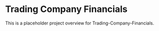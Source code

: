 # Trading Company Financials

This is a placeholder project overview for Trading-Company-Financials.